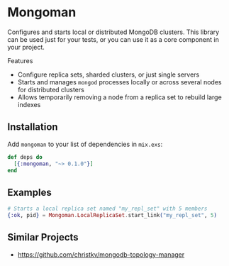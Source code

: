 # Mongoman

Configures and starts local or distributed MongoDB clusters. This library can be
used just for your tests, or you can use it as a core component in your project.

Features

- Configure replica sets, sharded clusters, or just single servers
- Starts and manages `mongod` processes locally or across several nodes for
  distributed clusters
- Allows temporarily removing a node from a replica set to rebuild large indexes

## Installation

Add `mongoman` to your list of dependencies in `mix.exs`:

  ```elixir
  def deps do
    [{:mongoman, "~> 0.1.0"}]
  end
  ```

## Examples

  ```elixir
  # Starts a local replica set named "my_repl_set" with 5 members
  {:ok, pid} = Mongoman.LocalReplicaSet.start_link("my_repl_set", 5)
  ```

## Similar Projects

- https://github.com/christkv/mongodb-topology-manager
